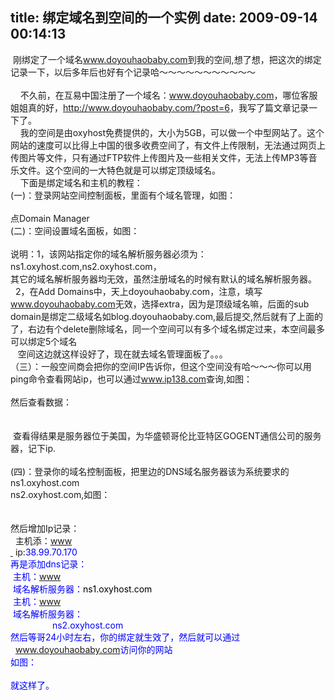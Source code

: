 title: 绑定域名到空间的一个实例
date: 2009-09-14 00:14:13
---

<p>
	&nbsp;刚绑定了一个域名<a href="http://www.doyouhaobaby.com" onclick="hideulname();preEmt(this).childNodes[0].style.display=" return="" target="_blank">www.doyouhaobaby.com</a>到我的空间,想了想，把这次的绑定记录一下，以后多年后也好有个记录哈～～～～～～～～～～～<br />
	&nbsp;<br />
	&nbsp; &nbsp; 不久前，在互易中国注册了一个域名：<a href="http://www.doyouhaobaby.com/" onclick="hideulname();preEmt(this).childNodes[0].style.display=" return="" target="_blank">www.doyouhaobaby.com</a>，哪位客服姐姐真的好，<a href="http://www.doyouhaobaby.com/?post=6" onclick="hideulname();preEmt(this).childNodes[0].style.display=" return="" target="_blank">http://www.doyouhaobaby.com/?post=6</a>，我写了篇文章记录一下了。<br />
	&nbsp; &nbsp; 我的空间是由oxyhost免费提供的，大小为5GB，可以做一个中型网站了。这个网站的速度可以比得上中国的很多收费空间了，有文件上传限制，无法通过网页上传图片等文件，只有通过FTP软件上传图片及一些相关文件，无法上传MP3等音乐文件。这个空间的一大特色就是可以绑定顶级域名。<br />
	&nbsp; &nbsp; 下面是绑定域名和主机的教程：<br />
	(一)：登录网站空间控制面板，里面有个域名管理，如图：<br />
	<br />
	点Domain Manager<br />
	(二)：空间设置域名面板，如图：<br />
	<br />
	说明：1，该网站指定你的域名解析服务器必须为：ns1.oxyhost.com,ns2.oxyhost.com，<br />
	其它的域名解析服务器均无效，虽然注册域名的时候有默认的域名解析服务器。<br />
	&nbsp; 2，在Add Domains中，天上doyouhaobaby.com，注意，填写<a href="http://www.doyouhaobaby.com/" onclick="hideulname();preEmt(this).childNodes[0].style.display=" return="" target="_blank">www.doyouhaobaby.com</a>无效，选择extra，因为是顶级域名嘛，后面的sub domain是绑定二级域名如blog.doyouhaobaby.com,最后提交,然后就有了上面的了，右边有个delete删除域名，同一个空间可以有多个域名绑定过来，本空间最多可以绑定5个域名<br />
	&nbsp; &nbsp;空间这边就这样设好了，现在就去域名管理面板了。。。<br />
	（三）：一般空间商会把你的空间IP告诉你，但这个空间没有哈～～～你可以用ping命令查看网站ip，也可以通过<a href="http://www.ip138.com/" onclick="hideulname();preEmt(this).childNodes[0].style.display=" return="" target="_blank">www.ip138.com</a>查询,如图：<br />
	&nbsp;<br />
	然后查看数据：<br />
	<br />
	&nbsp;&nbsp;&nbsp;&nbsp;&nbsp;<br />
	&nbsp;查看得结果是服务器位于美国，为华盛顿哥伦比亚特区GOGENT通信公司的服务器，记下ip.<br />
	&nbsp;<br />
	(四)：登录你的域名控制面板，把里边的DNS域名服务器该为系统要求的ns1.oxyhost.com<br />
	ns2.oxyhost.com,如图：<br />
	<br />
	&nbsp;<br />
	然后增加Ip记录：<br />
	&nbsp; 主机添：<a href="www<BR>&nbsp;" onclick="hideulname();preEmt(this).childNodes[0].style.display=" return="" target="_blank">www<br />
	&nbsp;</a> ip:<font color="#0000ff">38.99.70.170</font><br />
	<font color="#0000ff">再是添加dns记录：</font><br />
	<font color="#0000ff">&nbsp;主机：<a href="www</font>" onclick="hideulname();preEmt(this).childNodes[0].style.display=" return="" target="_blank">www</a><br />
	<font color="#0000ff">&nbsp;域名解析服务器：<font color="#000000">ns1.oxyhost.com</font></font><br />
	<font color="#0000ff"><font color="#000000">&nbsp;</font><font color="#0000ff">主机：<a href="www</font>" onclick="hideulname();preEmt(this).childNodes[0].style.display=" return="" target="_blank">www</a><br />
	<font color="#0000ff">&nbsp;域名解析服务器：<br />
	&nbsp; &nbsp; &nbsp; &nbsp; &nbsp; &nbsp; &nbsp; &nbsp;&nbsp; ns2.oxyhost.com<br />
	然后等哥24小时左右，你的绑定就生效了，然后就可以通过<br />
	&nbsp; <a href="http://www.doyouhaobaby.com/" onclick="hideulname();preEmt(this).childNodes[0].style.display=" return="" target="_blank">www.doyouhaobaby.com</a>访问你的网站<br />
	如图：<br />
	<br />
	就这样了。</font></font></font></font></p>
